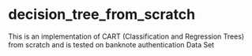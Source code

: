 # decision_tree_from_scratch
This is an implementation of CART (Classification and Regression Trees) from scratch and is tested on  banknote authentication Data Set
